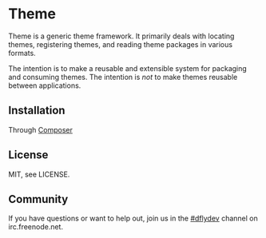 Theme
=====

Theme is a generic theme framework. It primarily deals with locating
themes, registering themes, and reading theme packages in various
formats.

The intention is to make a reusable and extensible system for packaging
and consuming themes. The intention is *not* to make themes reusable
between applications.

 
Installation
------------
 
Through [Composer](http://getcomposer.org)


License
-------

MIT, see LICENSE.


Community
---------

If you have questions or want to help out, join us in the
[#dflydev](irc://irc.freenode.net/#dflydev) channel on irc.freenode.net.
